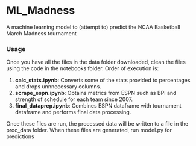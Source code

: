 # ML_Madness
A machine learning model to (attempt to) predict the NCAA Basketball March Madness tournament

### Usage
Once you have all the files in the data folder downloaded, clean the files using the code in the notebooks folder. Order of execution is:
1. **calc_stats.ipynb**: Converts some of the stats provided to percentages and drops unnnecessary columns.
2. **scrape_espn.ipynb**: Obtains metrics from ESPN such as BPI and strength of schedule for each team since 2007.
3. **final_dataprep.ipynb**: Combines ESPN dataframe with tournament dataframe and performs final data processing.

Once these files are run, the processed data will be written to a file in the proc_data folder. When these files are generated, run model.py for predictions
